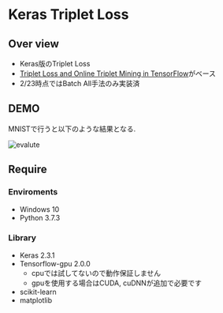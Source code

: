 # Keras Triplet Loss

## Over view

- Keras版のTriplet Loss
- [Triplet Loss and Online Triplet Mining in TensorFlow](https://omoindrot.github.io/triplet-loss)がベース
- 2/23時点ではBatch All手法のみ実装済

## DEMO

MNISTで行うと以下のような結果となる.

![evalute]()

## Require

### Enviroments

- Windows 10
- Python 3.7.3

### Library

- Keras 2.3.1
- Tensorflow-gpu 2.0.0
  - cpuでは試してないので動作保証しません
  - gpuを使用する場合はCUDA, cuDNNが追加で必要です
- scikit-learn
- matplotlib
